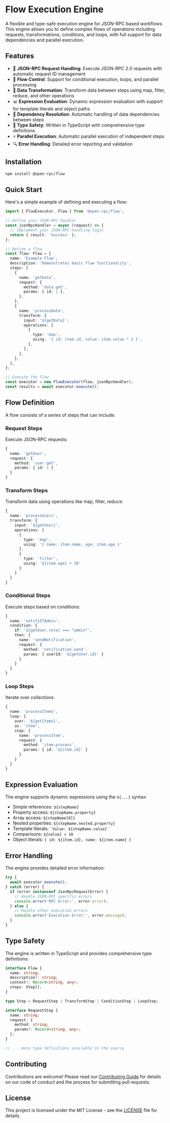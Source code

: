 # Flow Execution Engine

A flexible and type-safe execution engine for JSON-RPC based workflows. This engine allows you to define complex flows of operations including requests, transformations, conditions, and loops, with full support for data dependencies and parallel execution.

## Features

- 🔄 **JSON-RPC Request Handling**: Execute JSON-RPC 2.0 requests with automatic request ID management
- 🔀 **Flow Control**: Support for conditional execution, loops, and parallel processing
- 🔄 **Data Transformation**: Transform data between steps using map, filter, reduce, and other operations
- 📊 **Expression Evaluation**: Dynamic expression evaluation with support for template literals and object paths
- 🔗 **Dependency Resolution**: Automatic handling of data dependencies between steps
- 🎯 **Type Safety**: Written in TypeScript with comprehensive type definitions
- ⚡ **Parallel Execution**: Automatic parallel execution of independent steps
- 🔍 **Error Handling**: Detailed error reporting and validation

## Installation

```bash
npm install @open-rpc/flow
```

## Quick Start

Here's a simple example of defining and executing a flow:

```typescript
import { FlowExecutor, Flow } from '@open-rpc/flow';

// Define your JSON-RPC handler
const jsonRpcHandler = async (request) => {
  // Implement your JSON-RPC handling logic
  return { result: 'Success' };
};

// Define a flow
const flow: Flow = {
  name: 'Example Flow',
  description: 'Demonstrates basic flow functionality',
  steps: [
    {
      name: 'getData',
      request: {
        method: 'data.get',
        params: { id: 1 },
      },
    },
    {
      name: 'processData',
      transform: {
        input: '${getData}',
        operations: [
          {
            type: 'map',
            using: '{ id: item.id, value: item.value * 2 }',
          },
        ],
      },
    },
  ],
};

// Execute the flow
const executor = new FlowExecutor(flow, jsonRpcHandler);
const results = await executor.execute();
```

## Flow Definition

A flow consists of a series of steps that can include:

### Request Steps

Execute JSON-RPC requests:

```typescript
{
  name: 'getUser',
  request: {
    method: 'user.get',
    params: { id: 1 }
  }
}
```

### Transform Steps

Transform data using operations like map, filter, reduce:

```typescript
{
  name: 'processUsers',
  transform: {
    input: '${getUser}',
    operations: [
      {
        type: 'map',
        using: '{ name: item.name, age: item.age }'
      },
      {
        type: 'filter',
        using: '${item.age} > 18'
      }
    ]
  }
}
```

### Conditional Steps

Execute steps based on conditions:

```typescript
{
  name: 'notifyIfAdmin',
  condition: {
    if: '${getUser.role} === "admin"',
    then: {
      name: 'sendNotification',
      request: {
        method: 'notification.send',
        params: { userId: '${getUser.id}' }
      }
    }
  }
}
```

### Loop Steps

Iterate over collections:

```typescript
{
  name: 'processItems',
  loop: {
    over: '${getItems}',
    as: 'item',
    step: {
      name: 'processItem',
      request: {
        method: 'item.process',
        params: { id: '${item.id}' }
      }
    }
  }
}
```

## Expression Evaluation

The engine supports dynamic expressions using the `${...}` syntax:

- Simple references: `${stepName}`
- Property access: `${stepName.property}`
- Array access: `${stepName[0]}`
- Nested properties: `${stepName.nested.property}`
- Template literals: `` `Value: ${stepName.value}` ``
- Comparisons: `${value} > 10`
- Object literals: `{ id: ${item.id}, name: ${item.name} }`

## Error Handling

The engine provides detailed error information:

```typescript
try {
  await executor.execute();
} catch (error) {
  if (error instanceof JsonRpcRequestError) {
    // Handle JSON-RPC specific errors
    console.error('RPC Error:', error.error);
  } else {
    // Handle other execution errors
    console.error('Execution Error:', error.message);
  }
}
```

## Type Safety

The engine is written in TypeScript and provides comprehensive type definitions:

```typescript
interface Flow {
  name: string;
  description?: string;
  context?: Record<string, any>;
  steps: Step[];
}

type Step = RequestStep | TransformStep | ConditionStep | LoopStep;

interface RequestStep {
  name: string;
  request: {
    method: string;
    params?: Record<string, any>;
  };
}

// ... more type definitions available in the source
```

## Contributing

Contributions are welcome! Please read our [Contributing Guide](CONTRIBUTING.md) for details on our code of conduct and the process for submitting pull requests.

## License

This project is licensed under the MIT License - see the [LICENSE](LICENSE) file for details.
